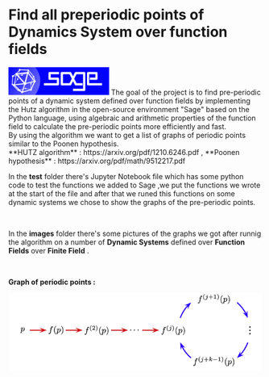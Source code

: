 # Find all preperiodic points of Dynamics System over function fields
<img src="images/logo_sagemath+icon_oldstyle.png" width=200> 
The goal of the project is to find pre-periodic points of a dynamic system defined over function fields by implementing the Hutz algorithm in the open-source environment "Sage" based on the Python language, using algebraic and arithmetic properties of the function field to calculate the pre-periodic points more efficiently and fast. </br> 
By using the algorithm we want to get a list of graphs of periodic points similar to the Poonen hypothesis.
</br>
**HUTZ algorithm** : https://arxiv.org/pdf/1210.6246.pdf ,
**Poonen hypothesis** : https://arxiv.org/pdf/math/9512217.pdf

<br/>

In the **test** folder there's Jupyter Notebook file which has some python code to test the functions we added to Sage ,we put the functions we wrote at the start of the file and after that we runed this functions on some dynamic systems we chose to show the graphs of the pre-periodic points.  

<br/>

In the **images** folder there's some pictures of the graphs we got after runnig the algorithm on a number of **Dynamic Systems** defined over **Function Fields** over 
**Finite Field** .

<br/>

**Graph of periodic points :** 
<br/>

![](images/pre-periodic-graph.png)
